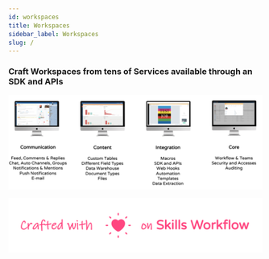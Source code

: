 ```yaml
---
id: workspaces
title: Workspaces
sidebar_label: Workspaces
slug: /
---
```


### Craft Workspaces from tens of Services available through an SDK and APIs

![img](assets/workspaces-services.png)

<div style={{textAlign:'right'}}>

![crafted-love](assets/crafted-with-love-sw.gif)
</div>